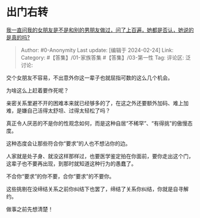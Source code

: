 # 出门右转
[我一直问我的女朋友是不是和别的男朋友做过，问了上百遍，她都是否认，她说的是真的吗?](https://www.zhihu.com/question/626270585/answer/3406996998)

> Author: #0-Anonymity
> Last update: [编辑于 2024-02-24]
> Link:
> Category: #【答集】/01-家族答集 #【答集】/03-第一性 
> Tag: 
> 评论区:
> 泛讨论:

交个女朋友不容易，不出意外你这一辈子也就屈指可数的这么几个机会。

为啥这么上赶着要作死呢？

亲密关系里避不开的困难本来就已经够多的了，在这之外还要额外加码、难上加难，是嫌自己活得太舒坦、过得太轻松了吗？

真正令人厌恶的不是你的性观念如何，而是这种自居“不稀罕”、“有得挑”的傲慢态度。

这种态度会让那些符合你“要求”的人也不想沾你的边。

人家就是处子身、就没这样那样过，也要医学鉴定拍在你面前，要你走出这个门，这辈子也不要再出现，到那时就知道这种行为的愚蠢了。

不合你“要求”的你不要，合你“要求”的不要你。

这些挑剔在没缔结关系之前你纠结下也罢了，缔结了关系你纠结，你就是自寻解约。

做事之前先想清楚！